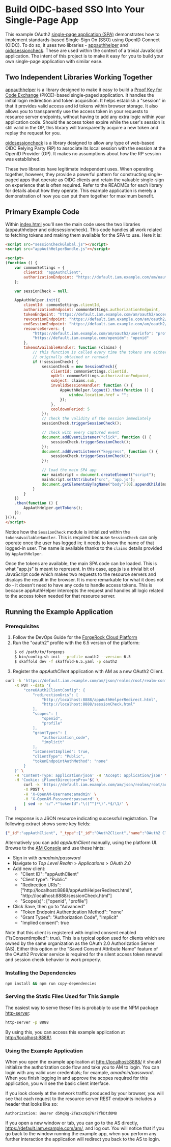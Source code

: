# Build OIDC-based SSO Into Your Single-Page App

This example OAuth2 [single-page application (SPA)](https://en.wikipedia.org/wiki/Single-page_application) demonstrates how to implement standards-based Single-Sign On (SSO) using OpenID Connect (OIDC). To do so, it uses two libraries - [appauthhelper](https://www.npmjs.com/package/appauthhelper) and [oidcsessioncheck](https://www.npmjs.com/package/oidcsessioncheck). These are used within the context of a trivial JavaScript application. The intent of this project is to make it easy for you to build your own single-page application with similar ease.

## Two Independent Libraries Working Together

[appauthhelper](https://www.npmjs.com/package/appauthhelper) is a library designed to make it easy to build a [Proof Key for Code Exchange](https://tools.ietf.org/html/rfc7636) (PKCE)-based single-paged application. It handles the initial login redirection and token acquisition. It helps establish a "session" in that it provides valid access and id tokens within browser storage. It also allows you to transparently use the access token in your requests to resource server endpoints, without having to add any extra logic within your application code. Should the access token expire while the user's session is still valid in the OP, this library will transparently acquire a new token and replay the request for you.

[oidcsessioncheck](https://www.npmjs.com/package/oidcsessioncheck) is a library designed to allow any type of web-based OIDC Relying Party (RP) to associate its local session with the session at the OpenID Provider (OP). It makes no assumptions about how the RP session was established.

These two libraries have legitimate independent uses. When operating together, however, they provide a powerful pattern for constructing single-paged apps that operate as OIDC clients and retain the valuable single-sign on experience that is often required. Refer to the READMEs for each library for details about how they operate.  This example application is merely a demonstration of how you can put them together for maximum benefit.

## Primary Example Code

Within [index.html](./index.html) you'll see the main code uses the two libraries (appauthhelper and oidcsessioncheck). This code handles all work related to fetching tokens and making them available for the SPA to use. Here it is:

```html
<script src="sessionCheckGlobal.js"></script>
<script src="appAuthHelperBundle.js"></script>

<script>
(function () {
    var commonSettings = {
        clientId: "appAuthClient",
        authorizationEndpoint: "https://default.iam.example.com/am/oauth2/authorize"
    };

    var sessionCheck = null;

    AppAuthHelper.init({
        clientId: commonSettings.clientId,
        authorizationEndpoint: commonSettings.authorizationEndpoint,
        tokenEndpoint: "https://default.iam.example.com/am/oauth2/access_token",
        revocationEndpoint: "https://default.iam.example.com/am/oauth2/token/revoke",
        endSessionEndpoint: "https://default.iam.example.com/am/oauth2/connect/endSession",
        resourceServers: {
            "https://default.iam.example.com/am/oauth2/userinfo": "profile",
            "https://default.iam.example.com/openidm": "openid"
        },
        tokensAvailableHandler: function (claims) {
            // this function is called every time the tokens are either
            // originally obtained or renewed
            if (!sessionCheck) {
                sessionCheck = new SessionCheck({
                    clientId: commonSettings.clientId,
                    opUrl: commonSettings.authorizationEndpoint,
                    subject: claims.sub,
                    invalidSessionHandler: function () {
                        AppAuthHelper.logout().then(function () {
                            window.location.href = "";
                        });
                    },
                    cooldownPeriod: 5
                });
                // check the validity of the session immediately
                sessionCheck.triggerSessionCheck();

                // check with every captured event
                document.addEventListener("click", function () {
                    sessionCheck.triggerSessionCheck();
                });
                document.addEventListener("keypress", function () {
                    sessionCheck.triggerSessionCheck();
                });

                // load the main SPA app
                var mainScript = document.createElement("script");
                mainScript.setAttribute("src", "app.js");
                document.getElementsByTagName("body")[0].appendChild(mainScript);
            }
        }
    })
    .then(function () {
        AppAuthHelper.getTokens();
    });
}());
</script>
```

Notice how the `SessionCheck` module is initialized within the `tokensAvailableHandler`. This is required because `SessionCheck` can only operate once the user has logged in; it needs to know the name of that logged-in user. The name is available thanks to the `claims` details provided by `AppAuthHelper`.

Once the tokens are available, the main SPA code can be loaded. This is what "app.js" is meant to represent. In this case, app.js is a trivial bit of JavaScript code which makes two requests to the resource servers and displays the result in the browser. It is more remarkable for what it does not do - it doesn't need to have any code to handle access tokens. This is because appAuthHelper intercepts the request and handles all logic related to the access token needed for that resource server.

## Running the Example Application

### Prerequisites

1. Follow the DevOps Guide for the [ForgeRock Cloud Platform](
   https://backstage.forgerock.com/docs/forgeops/6.5/devops-guide-minikube/)
2. Run the "oauth2" profile with the 6.5 version of the platform:
```bash
    $ cd /path/to/forgeops
    $ bin/config.sh init --profile oauth2 --version 6.5
    $ skaffold dev -f skaffold-6.5.yaml -p oauth2
```

3. Register the *appAuthClient* application with AM as a new OAuth2 Client.

```bash
curl -k 'https://default.iam.example.com/am/json/realms/root/realm-config/agents/OAuth2Client/appAuthClient' \
    -X PUT --data '{
        "coreOAuth2ClientConfig": {
            "redirectionUris": [
                "http://localhost:8888/appAuthHelperRedirect.html",
                "http://localhost:8888/sessionCheck.html"
            ],
            "scopes": [
                "openid",
                "profile"
            ],
            "grantTypes": [
                "authorization_code",
                "implicit"
            ],
            "isConsentImplied": true,
            "clientType": "Public",
            "tokenEndpointAuthMethod": "none"
        }
    }' \
    -H 'Content-Type: application/json' -H 'Accept: application/json' \
    -H 'Cookie: iPlanetDirectoryPro='$( \
        curl -k 'https://default.iam.example.com/am/json/realms/root/authenticate' \
        -X POST \
        -H 'X-OpenAM-Username:amadmin' \
        -H 'X-OpenAM-Password:password' \
        | sed -e 's/^.*"tokenId":"\([^"]*\)".*$/\1/' \
    )
```

The response is a JSON resource indicating successful registration.
The following extract shows some key fields:
```json
{"_id":"appAuthClient", "_type":{"_id":"OAuth2Client","name":"OAuth2 Clients","collection":true}}
```

Alternatively you can add *appAuthClient* manually, using the platform UI.
Browse to the [AM Console](https://default.iam.example.com/am/console) and use these hints:

* Sign in with *amadmin/password*
* Navigate to *Top Level Realm* > *Applications* > *OAuth 2.0*
* Add new client:
    * "Client ID": "appAuthClient"
    * "Client type": "Public"
    * "Redirection URIs": ["http://localhost:8888/appAuthHelperRedirect.html", "http://localhost:8888/sessionCheck.html"]
    * "Scope(s)": ["openid", "profile"]
* Click Save, then go to "Advanced"
    * "Token Endpoint Authentication Method": "none"
    * "Grant Types": "Authorization Code", "Implicit"
    * "Implied consent": true

Note that this client is registered with implied consent enabled ("isConsentImplied": true). This is a typical option used for clients which are owned by the same organization as the OAuth 2.0 Authorization Server (AS). Either this option or the "Saved Consent Attribute Name" feature of the OAuth2 Provider service is required for the silent access token renewal and session check behavior to work properly.

### Installing the Dependencies

```bash
npm install && npm run copy-dependencies
```

### Serving the Static Files Used for This Sample

The easiest way to serve these files is probably to use the NPM package [http-server](https://www.npmjs.com/package/http-server):

```bash
http-server -p 8888
```

By using this, you can access this example application at <http://localhost:8888/>.


### Using the Example Application

When you open the example application at <http://localhost:8888/> it should initialize the authorization code flow and take you to AM to login. You can login with any valid user credentials; for example, *amadmin/password*. When you finish logging in and approve the scopes required for this application, you will see the basic client interface.

If you look closely at the network traffic produced by your browser, you will see that each request to the resource server REST endpoints includes a header that looks like so:

```http
Authorization: Bearer d5MqRg-2TWzxzQq76r7fkDtd0M8
```

If you open a new window or tab, you can go to the AS directly, <https://default.iam.example.com/am/>, and log out. You will notice that if you go back to the window running the example app, when you perform any further interaction the application will redirect you back to the AS to login.
